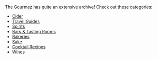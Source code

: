 The Gourmez has quite an extensive archive! Check out these categories:

<ul>
    <li><a href="/categories/cider/">Cider</a></li>
    <li><a href="/categories/travelguides/">Travel Guides</a></li>
    <li><a href="/categories/spirits/">Spirits</a></li>
    <li><a href="/categories/barsandtastingrooms/">Bars &amp; Tasting Rooms</a></li>
    <li><a href="/categories/bakeries/">Bakeries</a></li>
    <li><a href="/categories/sake/">Sake</a></li>
    <li><a href="/categories/cocktailrecipes/">Cocktail Recipes</a></li>
    <li><a href="/categories/wines">Wines</a></li>
</ul>